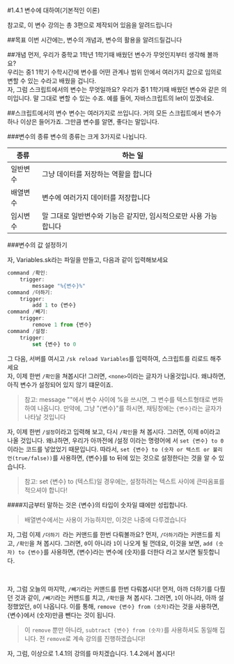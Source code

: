 #1.4.1 변수에 대하여(기본적인 이론)

참고로, 이 변수 강의는 총 3편으로 제작되어 있음을 알려드립니다

##목표
이번 시간에는, 변수의 개념과, 변수의 활용을 알려드릴겁니다

##개념
먼저, 우리가 중학교 1학년 1학기때 배웠던 변수가 무엇인지부터 생각해 볼까요?<br />
우리는 중1 1학기 수학시간에 변수를 어떤 관계나 범위 안에서 여러가지 값으로 임의로 변할 수 있는 수라고 배웠을 겁니다.<br />
자, 그럼 스크립트에서의 변수는 무엇일까요?
우리가 중1 1학기때 배웠던 변수와 같은 의미입니다. 말 그대로 변할 수 있는 수죠. 예를 들어, 자바스크립트의 let이 있겠네요.

##스크립트에서의 변수
변수는 여러가지로 쓰입니다. 거의 모든 스크립트에서 변수가 하나 이상은 들어가죠. 그만큼 변수를 알면, 좋다는 말입니다.

###변수의 종류
변수의 종류는 크게 3가지로 나뉩니다.<br />

종류 | 하는 일
------------ | -------------
일반변수 | 그냥 데이터를 저장하는 역활을 합니다
배열변수 | 변수에 여러가지 데이터를 저장합니다
임시변수 | 말 그대로 일반변수와 기능은 같지만, 임시적으로만 사용 가능합니다

###변수의 값 설정하기

자, Variables.sk라는 파일을 만들고, 다음과 같이 입력해보세요<br />
```Javascript
command /확인:
    trigger:
        message "%{변수}%"
command /더하기:
    trigger:
        add 1 to {변수}
command /빼기:
    trigger:
        remove 1 from {변수}
command /설정:
    trigger:
        set {변수} to 0
```
그 다음, 서버를 여시고 `/sk reload Variables`를 입력하여, 스크립트를 리로드 해주세요<br/>
자, 이제 한번 `/확인`을 쳐봅시다! 그러면, `<none>`이라는 글자가 나올것입니다. 왜냐하면, 아직 변수가 설정되어 있지 않기 떄문이죠.

>참고: message ""에서 변수 사이에 %을 쓰시면, 그 변수를 텍스트형태로 변화하여 나옵니다. 만약에, 그냥 "{변수}"를 하시면, 채팅창에는 `{변수}`라는 글자가 나타날 것입니다

자, 이제 한번 `/설정`이라고 입력해 보고, 다시 `/확인`을 쳐 봅시다. 그러면, 이제 `0`이라고 나올 것입니다. 왜냐하면, 우리가 아까전에 /설정 이라는 명령어에 서 `set {변수} to 0`이라는 코드를 넣었었기 때문입니다. 따라서, `set {변수} to (숫자 or 텍스트 or 불리언(true/false))`를 사용하면, {변수}를 to 뒤에 있는 것으로 설정한다는 것을 알 수 있습니다.

>참고: set {변수} to (텍스트)일 경우에는, 설정하려는 텍스트 사이에 큰따옴표를 적으셔야 합니다!

####지금부터 말하는 것은 {변수}의 타입이 숫자일 떄에만 성립합니다.

> 배열변수에서는 사용이 가능하지만, 이것은 나중에 다루겠습니다

자, 그럼 이제 `/더하기 `라는 커맨드를 한번 다뤄볼까요? 먼저, `/더하기`라는 커맨드를 치고, `/확인`을 쳐 봅시다. 그러면, `0`이 아니라 `1`이 나오게 될 껀데요, 이것을 보면, `add (숫자) to {변수}`를 사용하면, {변수}라는 변수에 (숫자)를 더한다 라고 보시면 될듯합니다.<br />

<br />

자, 그럼 오늘의 마지막, `/빼기`라는 커맨드를 한번 다뤄봅시다! 먼저, 아까 더하기를 다뤘던 것과 같이, `/빼기`라는 커맨드를 치고, `/확인`을 쳐 봅시다. 그러면, `1`이 아니라, 아까 설정했었던, `0`이 나옵니다. 이를 통해, `remove {변수} from (숫자)`라는 것을 사용하면, {변수}에서 (숫자)만큼 뺀다는 것이 됩니다. 

>이 `remove` 뿐만 아니라, `subtract {변수} from (숫자)`를 사용하셔도 동일해 집니다. 전 `remove`로 계속 강의를 진행하겠습니다!

자, 그럼, 이상으로 1.4.1의 강의를 마치겠습니다. 1.4.2에서 봅시다!